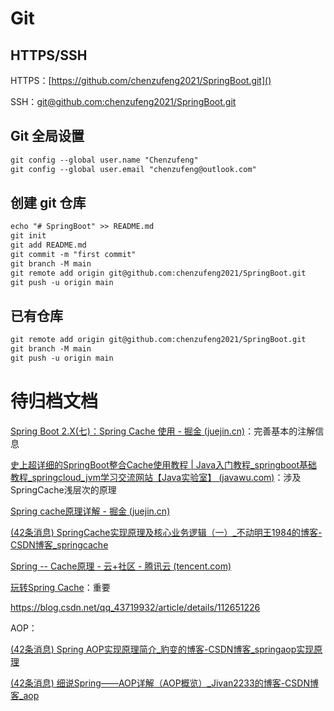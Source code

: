# Git

## HTTPS/SSH

HTTPS：[https://github.com/chenzufeng2021/SpringBoot.git]()

SSH：[git@github.com:chenzufeng2021/SpringBoot.git]()

## Git 全局设置

```markdown
git config --global user.name "Chenzufeng"
git config --global user.email "chenzufeng@outlook.com"
```

## 创建 git 仓库

```markdown
echo "# SpringBoot" >> README.md
git init
git add README.md
git commit -m "first commit"
git branch -M main
git remote add origin git@github.com:chenzufeng2021/SpringBoot.git
git push -u origin main
```

## 已有仓库

```markdown
git remote add origin git@github.com:chenzufeng2021/SpringBoot.git
git branch -M main
git push -u origin main
```

# 待归档文档

[Spring Boot 2.X(七)：Spring Cache 使用 - 掘金 (juejin.cn)](https://juejin.cn/post/6844903966615011335)：完善基本的注解信息

[史上超详细的SpringBoot整合Cache使用教程 | Java入门教程_springboot基础教程_springcloud_jvm学习交流网站【Java实验室】 (javawu.com)](https://javawu.com/archives/1731)：涉及SpringCache浅层次的原理

[Spring cache原理详解 - 掘金 (juejin.cn)](https://juejin.cn/post/6959002694539444231#heading-8)

[(42条消息) SpringCache实现原理及核心业务逻辑（一）_不动明王1984的博客-CSDN博客_springcache](https://blog.csdn.net/m0_37962779/article/details/78671468)

[Spring -- Cache原理 - 云+社区 - 腾讯云 (tencent.com)](https://cloud.tencent.com/developer/article/1580633)

[玩转Spring Cache](https://fangshixiang.blog.csdn.net/category_7941357_3.html)：重要

https://blog.csdn.net/qq_43719932/article/details/112651226

AOP：

[(42条消息) Spring AOP实现原理简介_豹变的博客-CSDN博客_springaop实现原理](https://blog.csdn.net/wyl6019/article/details/80136000)

[(42条消息) 细说Spring——AOP详解（AOP概览）_Jivan2233的博客-CSDN博客_aop](https://blog.csdn.net/q982151756/article/details/80513340)

